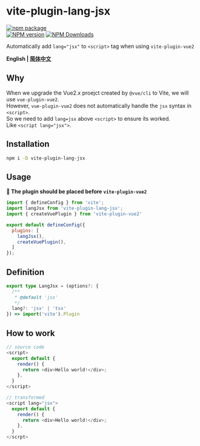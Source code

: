 # vite-plugin-lang-jsx

[![npm package](https://nodei.co/npm/vite-plugin-lang-jsx.png?downloads=true&downloadRank=true&stars=true)](https://www.npmjs.com/package/vite-plugin-lang-jsx)
<br/>
[![NPM version](https://img.shields.io/npm/v/vite-plugin-lang-jsx.svg?style=flat)](https://npmjs.org/package/vite-plugin-lang-jsx)
[![NPM Downloads](https://img.shields.io/npm/dm/vite-plugin-lang-jsx.svg?style=flat)](https://npmjs.org/package/vite-plugin-lang-jsx)

Automatically add `lang="jsx"` to `<script>` tag when using `vite-plugin-vue2`

**English | [简体中文](https://github.com/caoxiemeihao/vite-plugins/blob/main/packages/lang-jsx/README.zh-CN.md)**
## Why

When we upgrade the Vue2.x proejct created by `@vue/cli` to Vite, we will use `vue-plugin-vue2`.  
However, `vue-plugin-vue2` does not automatically handle the `jsx` syntax in `<script>`.  
So we need to add `lang=jsx` above `<script>` to ensure its worked.  
Like `<script lang="jsx">`.  

## Installation

```bash
npm i -D vite-plugin-lang-jsx
```

## Usage

**🚧 The plugin should be placed before `vite-plugin-vue2`**

```js
import { defineConfig } from 'vite';
import langJsx from 'vite-plugin-lang-jsx';
import { createVuePlugin } from 'vite-plugin-vue2'

export default defineConfig({
  plugins: [
    langJsx(),
    createVuePlugin(),
  ]
});
```

## Definition

```typescript
export type LangJsx = (options?: {
  /**
   * @default 'jsx'
   */
  lang?: 'jsx' | 'tsx'
}) => import('vite').Plugin
```

## How to work

```js
// source code
<script>
  export default {
    render() {
      return <div>Hello world!</div>;
    },
  }
</script>

// transformed
<script lang="jsx">
  export default {
    render() {
      return <div>Hello world!</div>;
    },
  }
</scrpt>
```
